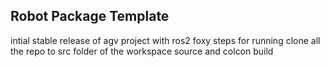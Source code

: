 ## Robot Package Template
intial stable release of agv project with ros2 foxy 
steps for running 
clone all the repo to src folder of the workspace
source and colcon build
